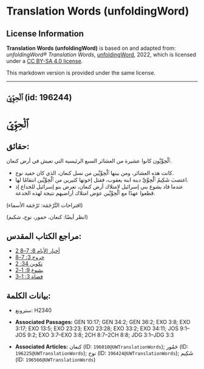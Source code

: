 # Translation Words (unfoldingWord)

## License Information

**Translation Words (unfoldingWord)** is based on and adapted from: _unfoldingWord® Translation Words_, [unfoldingWord](https://unfoldingword.org/utw), 2022, which is licensed under a [CC BY-SA 4.0 license](https://creativecommons.org/licenses/by-sa/4.0/legalcode.en).

This markdown version is provided under the same license.



--------------------------------

## ٱلْحِوِّيّ (id: 196244)

ٱلْحِوِّيّ
==========

حقائق:
------

 ٱلْحِوِّيَّون كانوا عشيرة من العشائر السبع الرئيسية التي تعيش في أرض كنعان.

* كانت هذه العشائر، ومن بينها ٱلْحِوِّيَّين من نسل كنعان، الذي كان حفيد نوح.
* اغتصبَ شَكِيمُ ٱلْحِوِّيِّ دينة ابنة يعقوب، فقتل إخوتها كثيرين من ٱلْحِوِّيَّين انتقامًا لها.
* عندما قاد يشوع بني إسرائيل لامتلاك أرض كنعان، تعرض بنو إسرائيل للخداع إذ قطعوا عهدًا مع ٱلْحِوِّيَّين عوَض امتلاك أراضيهم نتيجة لهذه الخدعة.

(اقتراحات التَّرْجَمَة: تَرْجَمَة الأسماء)

(انظر أيضًا: كنعان، حمور، نوح، شكيم)

مراجع الكتاب المقدس:
--------------------

* [2 أخبار الأيام 8: 7–8](https://ref.ly/2Chr8:7-2Chr8:8)
* [خروج 3: 7–8](https://ref.ly/Exod3:7-Exod3:8)
* [تكوين 34: 2](https://ref.ly/Gen34:2)
* [يشوع 9: 1–2](https://ref.ly/Josh9:1-Josh9:2)
* [قضاة 3: 1–3](https://ref.ly/Judg3:1-Judg3:3)

بيانات الكلمة:
--------------

* سترونغ: H2340

* **Associated Passages:** GEN 10:17; GEN 34:2; GEN 36:2; EXO 3:8; EXO 3:17; EXO 13:5; EXO 23:23; EXO 23:28; EXO 33:2; EXO 34:11; JOS 9:1–JOS 9:2; EXO 3:7–EXO 3:8; 2CH 8:7–2CH 8:8; JDG 3:1–JDG 3:3
* **Associated Articles:** كنعان (ID: `196010@UWTranslationWords`); حَمُور (ID: `196225@UWTranslationWords`); نوح (ID: `196424@UWTranslationWords`); شَكِيم (ID: `196566@UWTranslationWords`)

